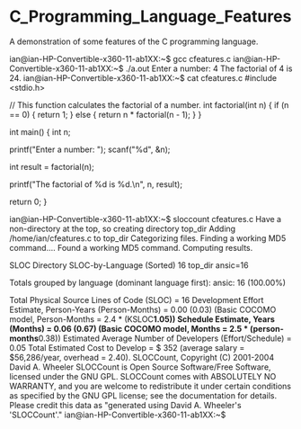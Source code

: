# C_Programming_Language_Features
A demonstration of some features of the C programming language.

ian@ian-HP-Convertible-x360-11-ab1XX:~$ gcc cfeatures.c
ian@ian-HP-Convertible-x360-11-ab1XX:~$ ./a.out
Enter a number: 4
The factorial of 4 is 24.
ian@ian-HP-Convertible-x360-11-ab1XX:~$ cat cfeatures.c
#include <stdio.h>

// This function calculates the factorial of a number.
int factorial(int n) {
  if (n == 0) {
    return 1;
  } else {
    return n * factorial(n - 1);
  }
}

int main() {
  int n;
  
  printf("Enter a number: ");
  scanf("%d", &n);
  
  int result = factorial(n);
  
  printf("The factorial of %d is %d.\n", n, result);
  
  return 0;
}

ian@ian-HP-Convertible-x360-11-ab1XX:~$ sloccount cfeatures.c
Have a non-directory at the top, so creating directory top_dir
Adding /home/ian/cfeatures.c to top_dir
Categorizing files.
Finding a working MD5 command....
Found a working MD5 command.
Computing results.


SLOC	Directory	SLOC-by-Language (Sorted)
16      top_dir         ansic=16


Totals grouped by language (dominant language first):
ansic:           16 (100.00%)




Total Physical Source Lines of Code (SLOC)                = 16
Development Effort Estimate, Person-Years (Person-Months) = 0.00 (0.03)
 (Basic COCOMO model, Person-Months = 2.4 * (KSLOC**1.05))
Schedule Estimate, Years (Months)                         = 0.06 (0.67)
 (Basic COCOMO model, Months = 2.5 * (person-months**0.38))
Estimated Average Number of Developers (Effort/Schedule)  = 0.05
Total Estimated Cost to Develop                           = $ 352
 (average salary = $56,286/year, overhead = 2.40).
SLOCCount, Copyright (C) 2001-2004 David A. Wheeler
SLOCCount is Open Source Software/Free Software, licensed under the GNU GPL.
SLOCCount comes with ABSOLUTELY NO WARRANTY, and you are welcome to
redistribute it under certain conditions as specified by the GNU GPL license;
see the documentation for details.
Please credit this data as "generated using David A. Wheeler's 'SLOCCount'."
ian@ian-HP-Convertible-x360-11-ab1XX:~$ 
